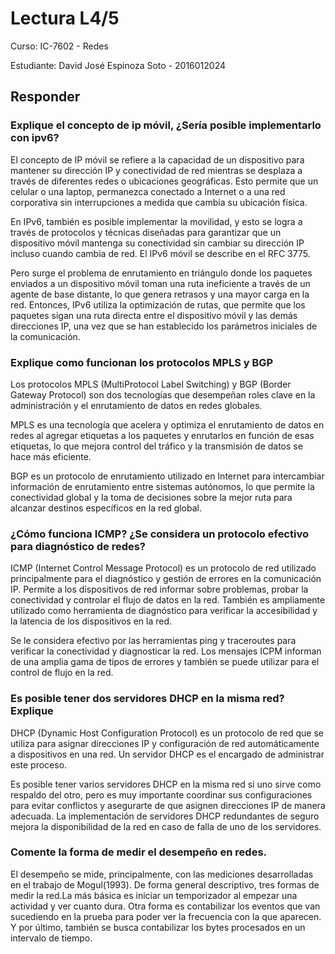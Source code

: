 # Lectura L4/5

Curso: IC-7602 - Redes

Estudiante: David José Espinoza Soto - 2016012024

## Responder

### Explique el concepto de ip móvil, ¿Sería posible implementarlo con ipv6?

El concepto de IP móvil se refiere a la capacidad de un dispositivo para mantener su dirección IP y conectividad de red mientras se desplaza a través de diferentes redes o ubicaciones geográficas. Esto permite que un celular o una laptop, permanezca conectado a Internet o a una red corporativa sin interrupciones a medida que cambia su ubicación física.

En IPv6, también es posible implementar la movilidad, y esto se logra a través de protocolos y técnicas diseñadas para garantizar que un dispositivo móvil mantenga su conectividad sin cambiar su dirección IP incluso cuando cambia de red. El IPv6 móvil se describe en el RFC 3775.

Pero surge el problema de enrutamiento en triángulo donde los paquetes enviados a un dispositivo móvil toman una ruta ineficiente a través de un agente de base distante, lo que genera retrasos y una mayor carga en la red. Entonces, IPv6 utiliza la optimización de rutas, que permite que los paquetes sigan una ruta directa entre el dispositivo móvil y las demás direcciones IP, una vez que se han establecido los parámetros iniciales de la comunicación.

### Explique como funcionan los protocolos MPLS y BGP

Los protocolos MPLS (MultiProtocol Label Switching) y BGP (Border Gateway Protocol) son dos tecnologías que desempeñan roles clave en la administración y el enrutamiento de datos en redes globales. 

MPLS es una tecnología que acelera y optimiza el enrutamiento de datos en redes al agregar etiquetas a los paquetes y enrutarlos en función de esas etiquetas, lo que mejora control del tráfico y la transmisión de datos se hace más eficiente.

BGP es un protocolo de enrutamiento utilizado en Internet para intercambiar información de enrutamiento entre sistemas autónomos, lo que permite la conectividad global y la toma de decisiones sobre la mejor ruta para alcanzar destinos específicos en la red global.

### ¿Cómo funciona ICMP? ¿Se considera un protocolo efectivo para diagnóstico de redes?

ICMP (Internet Control Message Protocol) es un protocolo de red utilizado principalmente para el diagnóstico y gestión de errores en la comunicación IP. Permite a los dispositivos de red informar sobre problemas, probar la conectividad y controlar el flujo de datos en la red. También es ampliamente utilizado como herramienta de diagnóstico para verificar la accesibilidad y la latencia de los dispositivos en la red.

Se le considera efectivo por las herramientas ping y traceroutes para verificar la conectividad y diagnosticar la red. Los mensajes ICPM informan de una amplia gama de tipos de errores y también se puede utilizar para el control de flujo en la red. 

### Es posible tener dos servidores DHCP en la misma red? Explique

DHCP (Dynamic Host Configuration Protocol) es un protocolo de red que se utiliza para asignar direcciones IP y configuración de red automáticamente a dispositivos en una red. Un servidor DHCP es el encargado de administrar este proceso.

Es posible tener varios servidores DHCP en la misma red si uno sirve como respaldo del otro, pero es muy importante coordinar sus configuraciones para evitar conflictos y asegurarte de que asignen direcciones IP de manera adecuada. La implementación de servidores DHCP redundantes de seguro mejora la disponibilidad de la red en caso de falla de uno de los servidores.

### Comente la forma de medir el desempeño en redes.

El desempeño se mide, principalmente, con las mediciones desarrolladas en el trabajo de Mogul(1993). De forma general descriptivo, tres formas de medir la red.La más básica es iniciar un temporizador al empezar una actividad y ver cuanto dura. Otra forma es contabilizar los eventos que van sucediendo en la prueba para poder ver la frecuencia con la que aparecen. Y por último, también se busca contabilizar los bytes procesados en un intervalo de tiempo.